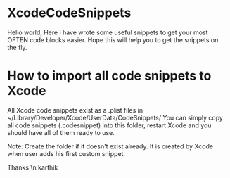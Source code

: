 # XcodeCodeSnippets

  Hello world, Here i have wrote some useful snippets to get your most OFTEN code blocks easier. Hope this will help you to get the snippets on the fly.
 
# How to import all code snippets to Xcode

All Xcode code snippets exist as a .plist files in ~/Library/Developer/Xcode/UserData/CodeSnippets/ You can simply copy all code snippets (.codesnippet) into this folder, restart Xcode and you should have all of them ready to use.  

Note: Create the folder if it doesn't exist already. It is created by Xcode when user adds his first custom snippet.





Thanks \n
karthik
